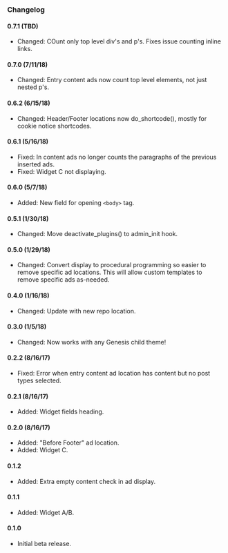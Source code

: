 ### Changelog

#### 0.7.1 (TBD)
* Changed: COunt only top level div's and p's. Fixes issue counting inline <a> links.

#### 0.7.0 (7/11/18)
* Changed: Entry content ads now count top level elements, not just nested p's.

#### 0.6.2 (6/15/18)
* Changed: Header/Footer locations now do_shortcode(), mostly for cookie notice shortcodes.

#### 0.6.1 (5/16/18)
* Fixed: In content ads no longer counts the paragraphs of the previous inserted ads.
* Fixed: Widget C not displaying.

#### 0.6.0 (5/7/18)
* Added: New field for opening `<body>` tag.

#### 0.5.1 (1/30/18)
* Changed: Move deactivate_plugins() to admin_init hook.

#### 0.5.0 (1/29/18)
* Changed: Convert display to procedural programming so easier to remove specific ad locations. This will allow custom templates to remove specific ads as-needed.

#### 0.4.0 (1/16/18)
* Changed: Update with new repo location.

#### 0.3.0 (1/5/18)
* Changed: Now works with any Genesis child theme!

#### 0.2.2 (8/16/17)
* Fixed: Error when entry content ad location has content but no post types selected.

#### 0.2.1 (8/16/17)
* Added: Widget fields heading.

#### 0.2.0 (8/16/17)
* Added: "Before Footer" ad location.
* Added: Widget C.

#### 0.1.2
* Added: Extra empty content check in ad display.

#### 0.1.1
* Added: Widget A/B.

#### 0.1.0
* Initial beta release.
